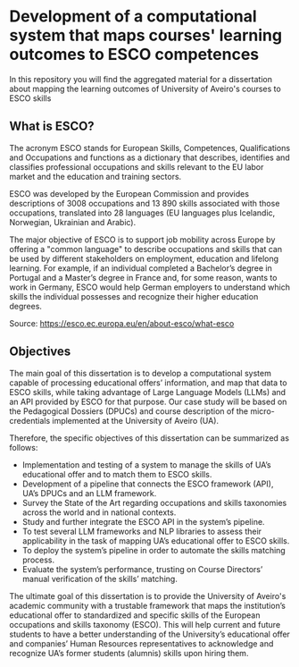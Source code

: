 # Development of a computational system that maps courses' learning outcomes to ESCO competences

In this repository you will find the aggregated material for a dissertation about mapping the learning outcomes of University of Aveiro's courses to ESCO skills

## What is ESCO?
The acronym ESCO stands for European Skills, Competences, Qualifications and Occupations and functions as a dictionary that describes, identifies and classifies professional occupations and skills relevant to the EU labor market and the education and training sectors. 

ESCO was developed by the European Commission and provides descriptions of 3008 occupations and 13 890 skills associated with those occupations, translated into 28 languages (EU languages plus Icelandic, Norwegian, Ukrainian and Arabic).

The major objective of ESCO is to support job mobility across Europe by offering a "common language" to describe occupations and skills that can be used by different stakeholders on employment, education and lifelong learning. 
For example, if an individual completed a Bachelor’s degree in Portugal and a Master’s degree in France and, for some reason, wants to work in Germany, ESCO would help German employers to understand which skills the individual possesses and recognize their higher education degrees.

Source: https://esco.ec.europa.eu/en/about-esco/what-esco

## Objectives

The main goal of this dissertation is to develop a computational system capable of processing educational offers’ information, and map that data to ESCO skills, while taking advantage of Large Language Models (LLMs) and an API provided by ESCO for that purpose. Our case study will be based on the Pedagogical Dossiers (DPUCs) and course description of the micro-credentials implemented at the University of Aveiro (UA).

Therefore, the specific objectives of this dissertation can be summarized as follows:

* Implementation and testing of a system to manage the skills of UA’s educational offer and to match them to ESCO skills.
* Development of a pipeline that connects the ESCO framework (API), UA’s DPUCs and an LLM framework.
* Survey the State of the Art regarding occupations and skills taxonomies across the world and in national contexts.
* Study and further integrate the ESCO API in the system’s pipeline.
* To test several LLM frameworks and NLP libraries to assess their applicability in the task of mapping UA’s educational offer to ESCO skills.
* To deploy the system’s pipeline in order to automate the skills matching process.
* Evaluate the system’s performance, trusting on Course Directors’ manual verification of the skills’ matching.

The ultimate goal of this dissertation is to provide the University of Aveiro's academic community with a trustable framework that maps the institution’s educational offer to standardized and specific skills of the European occupations and skills taxonomy (ESCO). This will help current and future students to have a better understanding of the University’s educational offer and companies’ Human Resources representatives to acknowledge and recognize UA’s former students (alumnis) skills upon hiring them.